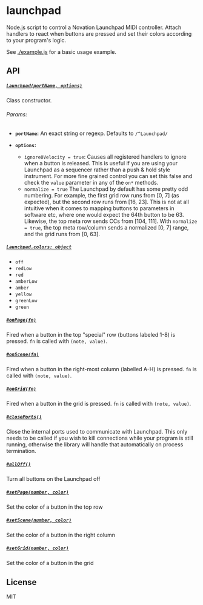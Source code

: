 # launchpad

Node.js script to control a Novation Launchpad MIDI controller.
Attach handlers to react when buttons are pressed and set their colors
according to your program's logic.

See [./example.js](example.js) for a basic usage example.

## API

##### [`Launchpad(portName, options)`](#)

Class constructor.

###### Params:

+ **`portName`:**
An exact string or regexp. Defaults to `/^Launchpad/`

+ **`options`:**
  + `ignore0Velocity = true`:
  Causes all registered handlers to ignore when a button is released.
  This is useful if you are using your Launchpad as a sequencer rather than a
  push & hold style instrument. For more fine grained control you can set this false and check the
  `value` parameter in any of the `on*` methods.
  + `normalize = true`
  The Launchpad by default has some pretty odd numbering. For example, the first grid row
  runs from [0, 7] (as expected), but the second row runs from [16, 23]. This is not at
  all intuitive when it comes to mapping buttons to parameters in software etc, where one would
  expect the 64th button to be 63. Likewise, the top meta row sends CCs from [104, 111].
  With `normalize = true`, the top meta row/column sends a normalized [0, 7] range, and the grid
  runs from [0, 63].

##### [`Launchpad.colors: object`](#)

+ `off`
+ `redLow`
+ `red`
+ `amberLow`
+ `amber`
+ `yellow`
+ `greenLow`
+ `green`

##### [`#onPage(fn)`](#onPage)

Fired when a button in the top "special" row (buttons labeled 1-8) is pressed.
`fn` is called with `(note, value)`.

##### [`#onScene(fn)`](#onScene)

Fired when a button in the right-most column (labelled A-H) is pressed.
`fn` is called with `(note, value)`.

##### [`#onGrid(fn)`](#onGrid)

Fired when a button in the grid is pressed. `fn` is called with `(note, value)`.

##### [`#closePorts()`](#closePorts)

Close the internal ports used to communicate with Launchpad. This only
needs to be called if you wish to kill connections while your program is still running,
otherwise the library will handle that automatically on process termination.

##### [`#allOff()`](#allOff)

Turn all buttons on the Launchpad off

##### [`#setPage(number, color)`](#setPage)

Set the color of a button in the top row

##### [`#setScene(number, color)`](#setScene)

Set the color of a button in the right column

##### [`#setGrid(number, color)`](#setGrid)

Set the color of a button in the grid

## License
MIT
